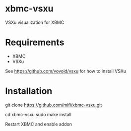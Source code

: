 xbmc-vsxu
=========

VSXu visualization for XBMC

Requirements
============
* XBMC
* VSXu

See https://github.com/vovoid/vsxu for how to install VSXu

Installation
============

git clone https://github.com/mifi/xbmc-vsxu.git

cd xbmc-vsxu
sudo make install

Restart XBMC and enable addon
